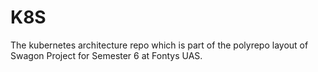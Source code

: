 # K8S
The kubernetes architecture repo which is part of the polyrepo layout of Swagon Project for Semester 6 at
Fontys UAS.
